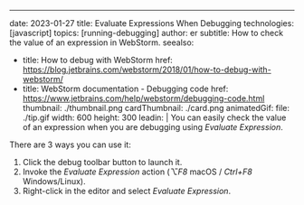 ---
date: 2023-01-27
title: Evaluate Expressions When Debugging
technologies: [javascript]
topics: [running-debugging]
author: er
subtitle: How to check the value of an expression in WebStorm.
seealso:
- title: How to debug with WebStorm
  href: https://blog.jetbrains.com/webstorm/2018/01/how-to-debug-with-webstorm/
- title: WebStorm documentation - Debugging code
  href: https://www.jetbrains.com/help/webstorm/debugging-code.html
thumbnail: ./thumbnail.png
cardThumbnail: ./card.png
animatedGif:
  file: ./tip.gif
  width: 600
  height: 300
leadin: |
  You can easily check the value of an expression when you are debugging using _Evaluate Expression_.

There are 3 ways you can use it:
1. Click the debug toolbar button to launch it.
2. Invoke the _Evaluate Expression_ action (_⌥F8_ macOS / _Ctrl+F8_ Windows/Linux).
3. Right-click in the editor and select _Evaluate Expression_.


